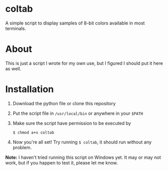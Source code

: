 # coltab
A simple script to display samples of 8-bit colors available in most terminals.
# About
This is just a script I wrote for my own use, but I figured I should put it here as well.
# Installation
1. Download the python file or clone this repository

2. Put the script file in `/usr/local/bin` or anywhere in your `$PATH`

3. Make sure the script have permission to be executed by
   ```
   $ chmod a+x coltab
   ```
   
4. Now you're all set! Try running `$ coltab`, it should run without any problem.

**Note:** I haven't tried running this script on Windows yet. It may or may not work, but if you happen to test it, please let me know.
